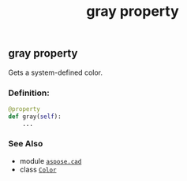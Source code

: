 ﻿---
title: gray property
second_title: Aspose.CAD for Python via .NET API References
description: 
type: docs
weight: 680
url: /aspose.cad/color/gray/
is_root: false
---

## gray property


Gets a system-defined color.
### Definition:
```python
@property
def gray(self):
    ...
```

### See Also
* module [`aspose.cad`](../../)
* class [`Color`](/cad/python-net/aspose.cad/color)
